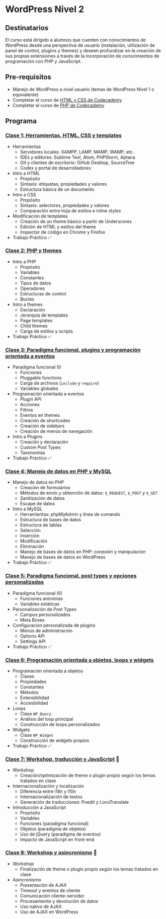 # WordPress Nivel 2

## Destinatarios

El curso está dirigido a alumnos que cuenten con conocimientos de WordPress desde una perspectiva de usuario (instalación, utilización de panel de control, plugins y themes) y deseen profundizar en la creación de sus propias extensiones a través de la incorporación de conocimientos de programación con PHP y JavaScript.

## Pre-requisitos

* Manejo de WordPress a nivel usuario (temas de WordPress Nivel 1 o equivalente)
* Completar el curso de [HTML y CSS de Codecademy](https://www.codecademy.com/learn/web)
* Completar el curso de [PHP de Codecademy](https://www.codecademy.com/es/learn/php)

## Programa

### [Clase 1: Herramientas, HTML, CSS y templates](clase01.md)

  * Herramientas
    * Servidores locales: XAMPP, LAMP, MAMP, WAMP, etc.
    * IDEs y editores: Sublime Text, Atom, PHPStorm, Aptana
    * Git y clientes de escritorio: GiHub Desktop, SourceTree
    * Codex y portal de desarrolladores
  * Intro a HTML
    * Propósito
    * Sintaxis: etiquetas, propiedades y valores
    * Estructura básica de un documento
  * Intro a CSS
    * Propósito
    * Sintaxis: selectores, propiedades y valores
    * Comparación entre hoja de estilos e inline styles
  * Modificación de templates
    * Creación de un theme básico a partir de Underscores
    * Edición de HTML y estilos del theme
    * Inspector de código en Chrome y Firefox
  * Trabajo Práctico :white_check_mark:

### [Clase 2: PHP y themes](clase02.md)

  * Intro a PHP
    * Propósito
    * Variables
    * Constantes
    * Tipos de datos
    * Operadores
    * Estructuras de control
    * Bucles
  * Intro a themes
    * Declaración
    * Jerarquía de templates
    * Page templates
    * Child themes
    * Carga de estilos y scripts
  * Trabajo Práctico :white_check_mark:

### [Clase 3: Paradigma funcional, plugins y programación orientada a eventos](clase03.md)

  * Paradigma funcional (I)
    * Funciones
    * Pluggable functions
    * Carga de archivos (`include` y `require`)
    * Variables globales
  * Programación orientada a eventos
    * Plugin API
    * Acciones
    * Filtros
    * Eventos en themes
    * Creación de shortcodes
    * Creación de sidebars
    * Creación de menús de navegación
  * Intro a Plugins
    * Creación y declaración
    * Custom Post Types
    * Taxonomías
  * Trabajo Práctico :white_check_mark:

### [Clase 4: Manejo de datos en PHP y MySQL](clase04.md)

  * Manejo de datos en PHP
    * Creación de formularios
    * Métodos de envío y obtención de datos: `$_REQUEST`, `$_POST` y `$_GET`
    * Sanitización de datos
    * Escape de datos
  * Intro a MySQL
    * Herramientas: phpMyAdmin y línea de comando
    * Estructura de bases de datos
    * Estructura de tablas
    * Selección
    * Inserción
    * Modificación
    * Eliminación
    * Manejo de bases de datos en PHP: conexión y manipulación
    * Manejo de bases de datos en WordPress
  * Trabajo Práctico :white_check_mark:

### [Clase 5: Paradigma funcional, post types y opciones personalizadas](clase05.md)

  * Paradigma funcional (II)
    * Funciones anónimas
    * Variables estáticas
  * Personalización de Post Types
    * Campos personalizados
    * Meta Boxes
  * Configuración personalizada de plugins
    * Menús de administración
    * Options API
    * Settings API
  * Trabajo Práctico :white_check_mark:

### [Clase 6: Programación orientada a objetos, loops y widgets](clase06.md)

  * Programación orientada a objetos
    * Clases
    * Propiedades
    * Constantes
    * Métodos
    * Extensibilidad
    * Accesibilidad
  * Loops
    * Clase `WP_Query`
    * Análisis del loop principal
    * Construcción de loops personalizados
  * Widgets
    * Clase `WP_Widget`
    * Construcción de widgets propios
  * Trabajo Práctico :white_check_mark:

### [Clase 7: Workshop, traducción y JavaScript](clase07.md) :large_blue_circle:

  * Workshop
    * Creación/optimización de theme o plugin propio según los temas tratados en clase
  * Internacionalización y localización
    * Diferencia entre i18n y l10n
    * Internacionalización de textos
    * Generación de traducciones: Poedit y LocoTranslate
  * Introducción a JavaScript
    * Propósito
    * Variables
    * Funciones (paradigma funcional)
    * Objetos (paradigma de objetos)
    * Uso de jQuery (paradigma de eventos)
    * Impacto de JavaScript en front-end

### [Clase 8: Workshop y asincronismo](clase08.md) :checkered_flag:

  * Workshop
    * Finalización de theme o plugin propio según los temas tratados en clase
  * Asincronismo
    * Presentación de AJAX
    * Timeout y eventos de cliente
    * Comunicación cliente-servidor
    * Procesamiento y devolución de datos
    * Uso nativo de AJAX
    * Uso de AJAX en WordPress
